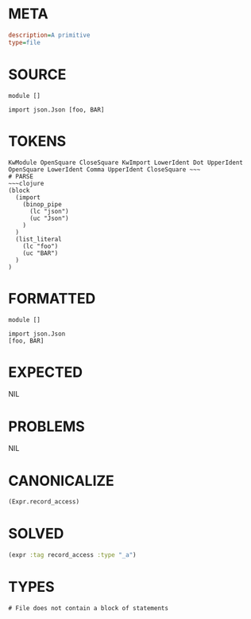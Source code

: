 # META
~~~ini
description=A primitive
type=file
~~~
# SOURCE
~~~roc
module []

import json.Json [foo, BAR]
~~~
# TOKENS
~~~text
KwModule OpenSquare CloseSquare KwImport LowerIdent Dot UpperIdent OpenSquare LowerIdent Comma UpperIdent CloseSquare ~~~
# PARSE
~~~clojure
(block
  (import
    (binop_pipe
      (lc "json")
      (uc "Json")
    )
  )
  (list_literal
    (lc "foo")
    (uc "BAR")
  )
)
~~~
# FORMATTED
~~~roc
module []

import json.Json
[foo, BAR]
~~~
# EXPECTED
NIL
# PROBLEMS
NIL
# CANONICALIZE
~~~clojure
(Expr.record_access)
~~~
# SOLVED
~~~clojure
(expr :tag record_access :type "_a")
~~~
# TYPES
~~~roc
# File does not contain a block of statements
~~~
